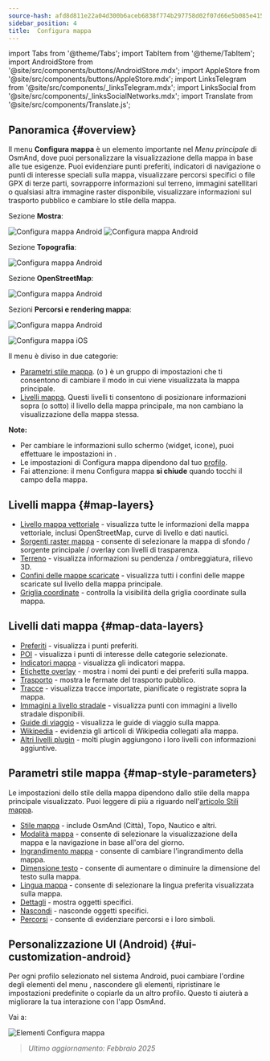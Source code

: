 ```yaml
---
source-hash: afd8d811e22a04d300b6aceb6838f774b297758d02f07d66e5b085e41519527d
sidebar_position: 4
title:  Configura mappa
---
```

import Tabs from '@theme/Tabs';
import TabItem from '@theme/TabItem';
import AndroidStore from '@site/src/components/buttons/AndroidStore.mdx';
import AppleStore from '@site/src/components/buttons/AppleStore.mdx';
import LinksTelegram from '@site/src/components/_linksTelegram.mdx';
import LinksSocial from '@site/src/components/_linksSocialNetworks.mdx';
import Translate from '@site/src/components/Translate.js';



## Panoramica {#overview}

Il menu **Configura mappa** è un elemento importante nel *Menu principale* di OsmAnd, dove puoi personalizzare la visualizzazione della mappa in base alle tue esigenze. Puoi evidenziare punti preferiti, indicatori di navigazione o punti di interesse speciali sulla mappa, visualizzare percorsi specifici o file GPX di terze parti, sovrapporre informazioni sul terreno, immagini satellitari o qualsiasi altra immagine raster disponibile, visualizzare informazioni sul trasporto pubblico e cambiare lo stile della mappa.

<Tabs groupId="operating-systems" queryString="current-os">

<TabItem value="android" label="Android">

Sezione **Mostra**:

![Configura mappa Android](@site/static/img/map/configure_map_show1_andr.png) ![Configura mappa Android](@site/static/img/map/configure_map_show2_andr.png)

Sezione **Topografia**:

![Configura mappa Android](@site/static/img/map/configure_map_topography_andr.png)

Sezione **OpenStreetMap**:

![Configura mappa Android](@site/static/img/map/configure_map_osm_andr.png)

Sezioni **Percorsi e rendering mappa**:

![Configura mappa Android](@site/static/img/map/configure_map_routes&Map_rendering_andr.png)

</TabItem>

<TabItem value="ios" label="iOS">

![Configura mappa iOS](@site/static/img/map/configure-map-ios.png)

</TabItem>

</Tabs>


Il menu **<Translate android="true" ids="configure_map"/>** è diviso in due categorie:

- [Parametri stile mappa](#map-style-parameters). **<Translate android="true" ids="map_widget_map_rendering"/>** (o **<Translate ios="true" ids="map_widget_renderer"/>**) è un gruppo di impostazioni che ti consentono di cambiare il modo in cui viene visualizzata la mappa principale.
- [Livelli mappa](#map-layers). Questi livelli ti consentono di posizionare informazioni sopra (o sotto) il livello della mappa principale, ma non cambiano la visualizzazione della mappa stessa.

**Note:**

- Per cambiare le informazioni sullo schermo (widget, icone), puoi effettuare le impostazioni in [<Translate android="true" ids="layer_map_appearance"/>](../widgets/index.md).
- Le impostazioni di Configura mappa dipendono dal tuo [profilo](../personal/profiles.md).
- Fai attenzione: il menu Configura mappa **si chiude** quando tocchi il campo della mappa.

## Livelli mappa {#map-layers}

- [Livello mappa vettoriale](../map/vector-maps.md) - visualizza tutte le informazioni della mappa vettoriale, inclusi OpenStreetMap, curve di livello e dati nautici.
- [Sorgenti raster mappa](../map/raster-maps.md#select-raster-maps) - consente di selezionare la mappa di sfondo / sorgente principale / overlay con livelli di trasparenza.
- [Terreno](../plugins/topography.md#hillshade-slope-and-altitude-layers) - visualizza informazioni su pendenza / ombreggiatura, rilievo 3D.
- [Confini delle mappe scaricate](../map/vector-maps.md#show-borders) - visualizza tutti i confini delle mappe scaricate sul livello della mappa principale.
- [Griglia coordinate](../map/vector-maps.md#coordinates-grid) - controlla la visibilità della griglia coordinate sulla mappa.

## Livelli dati mappa {#map-data-layers}

- [Preferiti](../map/point-layers-on-map.md) - visualizza i punti preferiti.
- [POI](../map/point-layers-on-map.md) - visualizza i punti di interesse delle categorie selezionate.
- [Indicatori mappa](../map/point-layers-on-map.md) - visualizza gli indicatori mappa.
- [Etichette overlay](../map/point-layers-on-map.md) - mostra i nomi dei punti e dei preferiti sulla mappa.
- [Trasporto](../map/vector-maps.md#transport) - mostra le fermate del trasporto pubblico.
- [Tracce](../map/tracks/index.md) - visualizza tracce importate, pianificate o registrate sopra la mappa.
- [Immagini a livello stradale](../plugins/mapillary.md#map-layer) - visualizza punti con immagini a livello stradale disponibili.
- [Guide di viaggio](../plan-route/travel-guides.md) - visualizza le guide di viaggio sulla mappa.
- [Wikipedia](../plugins/wikipedia.md) - evidenzia gli articoli di Wikipedia collegati alla mappa.
- [Altri livelli plugin](../plugins/index.md#configure-plugin) - molti plugin aggiungono i loro livelli con informazioni aggiuntive.

## Parametri stile mappa {#map-style-parameters}

Le impostazioni dello stile della mappa dipendono dallo stile della mappa principale visualizzato. Puoi leggere di più a riguardo nell'[articolo Stili mappa](../map/vector-maps).

- [Stile mappa](../map/vector-maps.md#default-map-styles) - include OsmAnd (Città), Topo, Nautico e altri.
- [Modalità mappa](../map/vector-maps.md#map-mode) - consente di selezionare la visualizzazione della mappa e la navigazione in base all'ora del giorno.
- [Ingrandimento mappa](../map/vector-maps.md#map-magnifier) - consente di cambiare l'ingrandimento della mappa.
- [Dimensione testo](../map/vector-maps.md#text-size) - consente di aumentare o diminuire la dimensione del testo sulla mappa.
- [Lingua mappa](../map/vector-maps.md#map-language) - consente di selezionare la lingua preferita visualizzata sulla mappa.
- [Dettagli](../map/vector-maps.md#details) - mostra oggetti specifici.
- [Nascondi](../map/vector-maps.md#hide) - nasconde oggetti specifici.
- [Percorsi](../map/vector-maps.md#routes) - consente di evidenziare percorsi e i loro simboli.

## Personalizzazione UI (Android) {#ui-customization-android}

Per ogni profilo selezionato nel sistema Android, puoi cambiare l'ordine degli elementi del menu <Translate android="true" ids="configure_map"/>, nascondere gli elementi, ripristinare le impostazioni predefinite o copiarle da un altro profilo. Questo ti aiuterà a migliorare la tua interazione con l'app OsmAnd.

Vai a: *<Translate android="true" ids="shared_string_menu,configure_profile,ui_customization,configure_map"/>*

![Elementi Configura mappa](@site/static/img/settings/configure-screen-ui-customization.png)


> *Ultimo aggiornamento: Febbraio 2025*